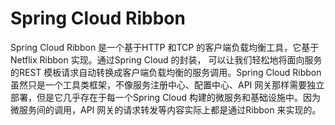 # Spring Cloud Ribbon

Spring Cloud Ribbon 是一个基于HTTP 和TCP 的客户端负载均衡工具，它基于Netflix
Ribbon 实现。通过Spring Cloud 的封装， 可以让我们轻松地将面向服务的REST 模板请求自动转换成客户端负载均衡的服务调用。Spring Cloud Ribbon 虽然只是一个工具类框架，不像服务注册中心、配置中心、API 网关那样需要独立部署，但是它几乎存在于每一个Spring Cloud 构建的微服务和基础设施中。因为微服务间的调用，API 网关的请求转发等内容实际上都是通过Ribbon 来实现的。

